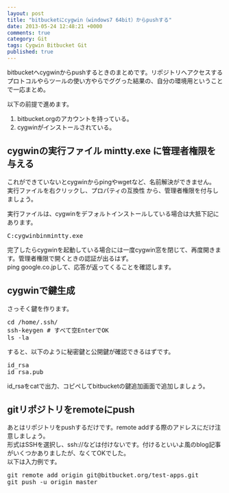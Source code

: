 ```yaml
---
layout: post
title: "bitbucketにcygwin（windows7 64bit）からpushする"
date: 2013-05-24 12:48:21 +0000
comments: true
category: Git
tags: Cygwin Bitbucket Git
published: true
---
```


bitbucketへcygwinからpushするときのまとめです。リポジトリへアクセスするプロトコルやらツールの使い方やらでググった結果の、自分の環境用ということで一応まとめ。

以下の前提で進めます。

1. bitbucket.orgのアカウントを持っている。  
2. cygwinがインストールされている。

<!--more-->

## cygwinの実行ファイル mintty.exe に管理者権限を与える

これができていないとcygwinからpingやwgetなど、名前解決ができません。  
実行ファイルを右クリックし、プロパティの互換性 から、管理者権限を付与しましょう。

実行ファイルは、cygwinをデフォルトインストールしている場合は大抵下記にあります。

<pre lang="sh">C:cygwinbinmintty.exe</pre>

完了したらcygwinを起動している場合には一度cygwin窓を閉じて、再度開きます。管理者権限で開くときの認証が出るはず。  
ping google.co.jpして、応答が返ってくることを確認します。

## cygwinで鍵生成

さっそく鍵を作ります。

<pre lang="sh">cd /home/.ssh/
ssh-keygen # すべて空EnterでOK
ls -la</pre>

すると、以下のように秘密鍵と公開鍵が確認できるはずです。

<pre lang="sh">id_rsa
id_rsa.pub</pre>

id_rsaをcatで出力、コピペしてbitbucketの鍵追加画面で追加しましょう。

## gitリポジトリをremoteにpush

あとはリポジトリをpushするだけです。remote addする際のアドレスにだけ注意しましょう。  
形式はSSHを選択し、ssh://などは付けないです。付けるといいよ風のblog記事がいくつかありましたが、なくてOKでした。  
以下は入力例です。

<pre lang="sh">git remote add origin git@bitbucket.org/test-apps.git
git push -u origin master</pre>